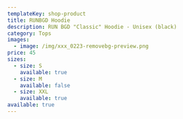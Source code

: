 ```yaml
---
templateKey: shop-product
title: RUNBGD Hoodie
description: RUN BGD "Classic" Hoodie - Unisex (black)
category: Tops
images:
  - image: /img/xxx_0223-removebg-preview.png
price: 45
sizes:
  - size: S
    available: true
  - size: M
    available: false
  - size: XXL
    available: true
available: true
---
```

